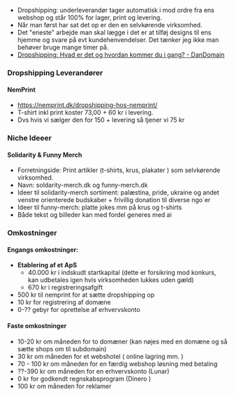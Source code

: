 
- Dropshipping:  underleverandør tager automatisk i mod ordre fra ens webshop og står 100% for lager, print og levering.
- Når man først har sat det op er den en selvkørende virksomhed.
- Det "eneste" arbejde man skal lægge i det er at tilføj designs til ens hjemme og svare på evt kundehenvendelser. Det tænker jeg ikke man behøver bruge mange timer på.
- [Dropshipping: Hvad er det og hvordan kommer du i gang? - DanDomain](https://blog.dandomain.dk/guide-til-dropshipping?_gl=1*18ncvzk*_up*MQ..*_ga*OTA2NzM1ODQ4LjE3MTM2NDA1NDU.*_ga_LY5SKY03QM*MTcxMzY0MDU0NS4xLjEuMTcxMzY0MTczOC4wLjAuMTg2MTM1NjUxOQ)
### Dropshipping Leverandører
#### NemPrint
-  https://nemprint.dk/dropshipping-hos-nemprint/
- T-shirt inkl print koster  73,00 + 60 kr i levering.
- Dvs hvis vi sælger den for 150 + levering så tjener vi 75 kr

### Niche Ideeer
#### Solidarity & Funny Merch
- Forretningside: Print artikler (t-shirts, krus, plakater ) som selvkørende virksomhed.
- Navn: soldarity-merch.dk og funny-merch.dk
- Ideer til solidarity-merch sortiment: palæstina, pride, ukraine og andet venstre orienterede budskaber + frivillig donation til diverse ngo´er 
- Ideer til funny-merch: platte jokes mm på krus og t-shirts 
- Både tekst og billeder kan med fordel generes med ai
### Omkostninger 
#### Engangs omkostninger:
- **Etablering af et ApS**
	- 40.000 kr i indskudt startkapital (dette er forsikring mod konkurs, kan udbetales igen hvis virksomheden lukkes uden gæld)
	- 670 kr i registreringsafgift
- 500 kr til nemprint for at sætte dropshipping op
- 10 kr for registrering af domæne
- 0-?? gebyr for oprettelse af erhvervskonto 

#### Faste omkostninger
- 10-20 kr om måneden for to domæner (kan nøjes med en domæne og så sætte shops om til subdomain) 
- 30 kr om måneden for et webshotel ( online lagring mm. ) 
- 70 - 100 kr om måneden for en færdig webshop løsning med betaling
- ??-390 kr om måneden for en erhvervskonto (Lunar)
-  0 kr for godkendt regnskabsprogram (Dinero )
- 100 kr om måneden for reklamer 
